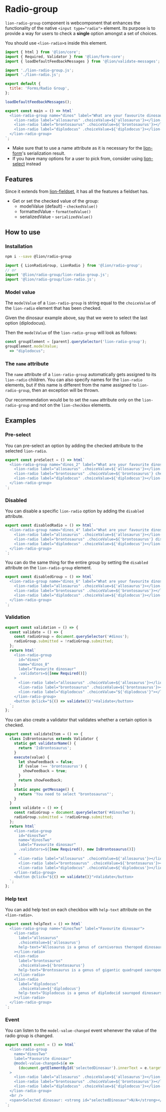 # Radio-group

`lion-radio-group` component is webcomponent that enhances the functionality of the native `<input type="radio">` element. Its purpose is to provide a way for users to check a **single** option amongst a set of choices.

You should use `<lion-radio>`s inside this element.

```js script
import { html } from '@lion/core';
import { Required, Validator } from '@lion/form-core';
import { loadDefaultFeedbackMessages } from '@lion/validate-messages';

import './lion-radio-group.js';
import './lion-radio.js';

export default {
  title: 'Forms/Radio Group',
};

loadDefaultFeedbackMessages();
```

```js preview-story
export const main = () => html`
  <lion-radio-group name="dinos" label="What are your favourite dinosaurs?">
    <lion-radio label="allosaurus" .choiceValue=${'allosaurus'}></lion-radio>
    <lion-radio label="brontosaurus" .choiceValue=${'brontosaurus'}></lion-radio>
    <lion-radio label="diplodocus" .choiceValue=${'diplodocus'}></lion-radio>
  </lion-radio-group>
`;
```

- Make sure that to use a name attribute as it is necessary for the [lion-form](?path=/docs/forms-form-overview--main#form)'s serialization result.
- If you have many options for a user to pick from, consider using [lion-select](?path=/docs/forms-select--main#select) instead

## Features

Since it extends from [lion-fieldset](?path=/docs/forms-fieldset-overview--main#fieldset), it has all the features a fieldset has.

- Get or set the checked value of the group:
  - modelValue (default) - `checkedValue()`
  - formattedValue - `formattedValue()`
  - serializedValue - `serializedValue()`

## How to use

### Installation

```bash
npm i --save @lion/radio-group
```

```js
import { LionRadioGroup, LionRadio } from '@lion/radio-group';
// or
import '@lion/radio-group/lion-radio-group.js';
import '@lion/radio-group/lion-radio.js';
```

### Model value

The `modelValue` of a `lion-radio-group` is string equal to the `choiceValue` of the `lion-radio` element that has been checked.

Given the dinosaur example above, say that we were to select the last option (diplodocus).

Then the `modelValue` of the `lion-radio-group` will look as follows:

```js
const groupElement = [parent].querySelector('lion-radio-group');
groupElement.modelValue;
  => "diplodocus";
```

### The `name` attribute

The `name` attribute of a `lion-radio-group` automatically gets assigned to its `lion-radio` children. You can also specify names for the `lion-radio` elements, but if this name is different from the name assigned to `lion-radio-group`, then an exception will be thrown.

Our recommendation would be to set the `name` attribute only on the `lion-radio-group` and not on the `lion-checkbox` elements.

## Examples

### Pre-select

You can pre-select an option by adding the checked attribute to the selected `lion-radio`.

```js preview-story
export const preSelect = () => html`
  <lion-radio-group name="dinos_2" label="What are your favourite dinosaurs?">
    <lion-radio label="allosaurus" .choiceValue=${'allosaurus'}></lion-radio>
    <lion-radio label="brontosaurus" .choiceValue=${'brontosaurus'} checked></lion-radio>
    <lion-radio label="diplodocus" .choiceValue=${'diplodocus'}></lion-radio>
  </lion-radio-group>
`;
```

### Disabled

You can disable a specific `lion-radio` option by adding the `disabled` attribute.

```js preview-story
export const disabledRadio = () => html`
  <lion-radio-group name="dinos_4" label="What are your favourite dinosaurs?">
    <lion-radio label="allosaurus" .choiceValue=${'allosaurus'}></lion-radio>
    <lion-radio label="brontosaurus" .choiceValue=${'brontosaurus'} disabled></lion-radio>
    <lion-radio label="diplodocus" .choiceValue=${'diplodocus'}></lion-radio>
  </lion-radio-group>
`;
```

You can do the same thing for the entire group by setting the `disabled` attribute on the `lion-radio-group` element.

```js preview-story
export const disabledGroup = () => html`
  <lion-radio-group name="dinos_6" label="What are your favourite dinosaurs?" disabled>
    <lion-radio label="allosaurus" .choiceValue=${'allosaurus'}></lion-radio>
    <lion-radio label="brontosaurus" .choiceValue=${'brontosaurus'}></lion-radio>
    <lion-radio label="diplodocus" .choiceValue=${'diplodocus'}></lion-radio>
  </lion-radio-group>
`;
```

### Validation

```js preview-story
export const validation = () => {
  const validate = () => {
    const radioGroup = document.querySelector('#dinos');
    radioGroup.submitted = !radioGroup.submitted;
  };
  return html`
    <lion-radio-group
      id="dinos"
      name="dinos_8"
      label="Favourite dinosaur"
      .validators=${[new Required()]}
    >
      <lion-radio label="allosaurus" .choiceValue=${'allosaurus'}></lion-radio>
      <lion-radio label="brontosaurus" .choiceValue=${'brontosaurus'}></lion-radio>
      <lion-radio label="diplodocus" .choiceValue="${'diplodocus'}"></lion-radio>
    </lion-radio-group>
    <button @click="${() => validate()}">Validate</button>
  `;
};
```

You can also create a validator that validates whether a certain option is checked.

```js preview-story
export const validateItem = () => {
  class IsBrontosaurus extends Validator {
    static get validatorName() {
      return 'IsBrontosaurus';
    }
    execute(value) {
      let showFeedback = false;
      if (value !== 'brontosaurus') {
        showFeedback = true;
      }
      return showFeedback;
    }
    static async getMessage() {
      return 'You need to select "brontosaurus"';
    }
  }
  const validate = () => {
    const radioGroup = document.querySelector('#dinosTwo');
    radioGroup.submitted = !radioGroup.submitted;
  };
  return html`
    <lion-radio-group
      id="dinosTwo"
      name="dinosTwo"
      label="Favourite dinosaur"
      .validators=${[new Required(), new IsBrontosaurus()]}
    >
      <lion-radio label="allosaurus" .choiceValue=${'allosaurus'}></lion-radio>
      <lion-radio label="brontosaurus" .choiceValue=${'brontosaurus'}></lion-radio>
      <lion-radio label="diplodocus" .choiceValue=${'diplodocus'}></lion-radio>
    </lion-radio-group>
    <button @click="${() => validate()}">Validate</button>
  `;
};
```

### Help text

You can add help text on each checkbox with `help-text` attribute on the `<lion-radio>`.

```js preview-story
export const helpText = () => html`
  <lion-radio-group name="dinosTwo" label="Favourite dinosaur">
    <lion-radio
      label="allosaurus"
      .choiceValue=${'allosaurus'}
      help-text="Allosaurus is a genus of carnivorous theropod dinosaur that lived 155 to 145 million years ago during the late Jurassic period"
    ></lion-radio>
    <lion-radio
      label="brontosaurus"
      .choiceValue=${'brontosaurus'}
      help-text="Brontosaurus is a genus of gigantic quadruped sauropod dinosaurs"
    ></lion-radio>
    <lion-radio
      label="diplodocus"
      .choiceValue=${'diplodocus'}
      help-text="Diplodocus is a genus of diplodocid sauropod dinosaurs whose fossils were first discovered in 1877 by S. W. Williston"
    ></lion-radio>
  </lion-radio-group>
`;
```

### Event

You can listen to the `model-value-changed` event whenever the value of the radio group is changed.

```js preview-story
export const event = () => html`
  <lion-radio-group
    name="dinosTwo"
    label="Favourite dinosaur"
    @model-value-changed=${e =>
      (document.getElementById('selectedDinosaur').innerText = e.target.modelValue)}
  >
    <lion-radio label="allosaurus" .choiceValue=${'allosaurus'}></lion-radio>
    <lion-radio label="brontosaurus" .choiceValue=${'brontosaurus'}></lion-radio>
    <lion-radio label="diplodocus" .choiceValue=${'diplodocus'}></lion-radio>
  </lion-radio-group>
  <br />
  <span>Selected dinosaur: <strong id="selectedDinosaur">N/A</strong></span>
`;
```
